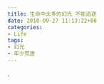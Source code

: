 ```yaml
---
title: 生命中太多的幻光 不能追逐
date: 2010-09-27 11:13:22+08
categories:
- Life
tags:
- 幻光
- 年少荒唐
---
```

. 
</br>
</br>
<!-- more -->

</br>
</br>
</br>